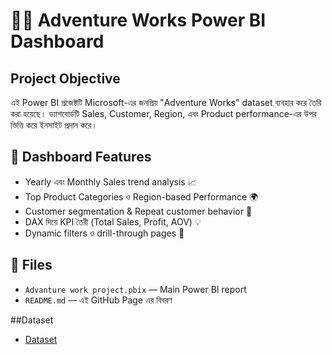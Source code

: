 # 🚴‍♂️ Adventure Works Power BI Dashboard

## Project Objective
এই Power BI প্রজেক্টটি Microsoft-এর জনপ্রিয় "Adventure Works" dataset ব্যবহার করে তৈরি করা হয়েছে। ড্যাশবোর্ডটি Sales, Customer, Region, এবং Product performance-এর উপর ভিত্তি করে ইনসাইট প্রদান করে।

## 📌 Dashboard Features

- Yearly এবং Monthly Sales trend analysis 📈  
- Top Product Categories ও Region-based Performance 🌍  
- Customer segmentation & Repeat customer behavior 👤  
- DAX দিয়ে KPI তৈরী (Total Sales, Profit, AOV) 💡  
- Dynamic filters ও drill-through pages 🎯  

## 📁 Files

- `Advanture work project.pbix` — Main Power BI report  
- `README.md` — এই GitHub Page এর বিবরণ  


##Dataset
- <a href="https://github.com/arifkhan868/Adventure-Work-Sales-Dashboard/commit/8c0fe84aae4365b1c04eaef46c7fd20814e25a22">Dataset</a>
